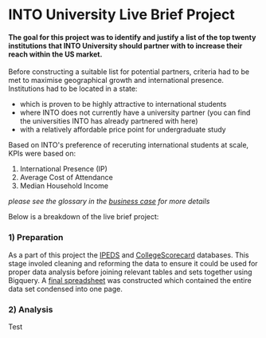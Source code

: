 # INTO University Live Brief Project
#### The goal for this project was to identify and justify a list of the top twenty institutions that INTO University should partner with to increase their reach within the US market. ####

Before constructing a suitable list for potential partners, criteria had to be met to maximise geographical growth and international presence. Institutions had to be located in a state:

* which is proven to be highly attractive to international students
* where INTO does not currently have a university partner (you can find the universities INTO has already partnered with here)
* with a relatively affordable price point for undergraduate study

Based on INTO's preference of receruting international students at scale, KPIs were based on:

1) International Presence (IP)
2) Average Cost of Attendance
3) Median Household Income

*please see the glossary in the [business case](https://github.com/marofrahman/INTO-university-live-brief/files/11599348/INTO-University_Business_Case.pdf) for more details*

Below is a breakdown of the live brief project:

### 1) Preparation

As a part of this project the [IPEDS](https://nces.ed.gov/ipeds/use-the-data/download-access-database) and [CollegeScorecard](https://collegescorecard.ed.gov/data/) databases. This stage involed cleaning and reforming the data to ensure it could be used for proper data analysis before joining relevant tables and sets together using Bigquery. A [final spreadsheet](https://github.com/marofrahman/INTO-university-live-brief/files/11599480/FullUni_Data.csv) was constructed which contained the entire data set condensed into one page.

### 2) Analysis

Test
